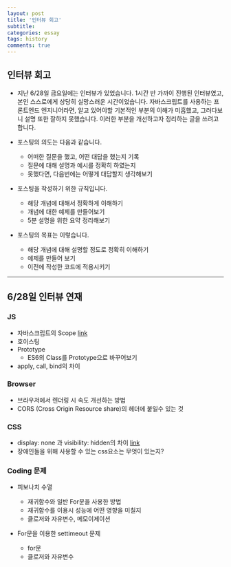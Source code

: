 ```yaml
---
layout: post
title: '인터뷰 회고'
subtitle: 
categories: essay
tags: history
comments: true
---
```



## 인터뷰 회고

-   지난 6/28일 금요일에는 인터뷰가 있었습니다. 1시간 반 가까이 진행된 인터뷰였고, 본인 스스로에게 상당히 실망스러운 시간이었습니다. 자바스크립트를 사용하는 프론트엔드 엔지니어라면, 알고 있어야할 기본적인 부분의 이해가 미흡했고, 그러다보니 설명 또한 잘하지 못했습니다. 이러한 부분을 개선하고자 정리하는 글을 쓰려고 합니다.


-   포스팅의 의도는 다음과 같습니다.
    -   어떠한 질문을 했고, 어떤 대답을 했는지 기록
    -   질문에 대해 설명과 예시를 정확히 하였는지
    -   못했다면, 다음번에는 어떻게 대답할지 생각해보기

-   포스팅을 작성하기 위한 규칙입니다.

    -   해당 개념에 대해서 정확하게 이해하기
    -   개념에 대한 예제를 만들어보기
    -   5분 설명을 위한 요약 정리해보기

-   포스팅의 목표는 이렇습니다.

    -   해당 개념에 대해 설명할 정도로 정확히 이해하기
    -   예제를 만들어 보기
    -   이전에 작성한 코드에 적용시키기

---

## 6/28일 인터뷰 연재


### JS

-   자바스크립트의 Scope [link](https://bluelion2.github.io/devlog/2019/07/07/Scope/)
-   호이스팅
-   Prototype
    -   ES6의 Class를 Prototype으로 바꾸어보기
-   apply, call, bind의 차이


### Browser

-   브라우저에서 렌더링 시 속도 개선하는 방법
-   CORS (Cross Origin Resource share)의 헤더에 붙일수 있는 것


### CSS

-   display: none 과 visibility: hidden의 차이 [link](https://bluelion2.github.io/devlog/2019/07/04/display&visibility/)
-   장애인들을 위해 사용할 수 있는 css요소는 무엇이 있는지?


### Coding 문제

-   피보나치 수열
    -   재귀함수와 일반 For문을 사용한 방법
    -   재귀함수를 이용시 성능에 어떤 영향을 미칠지
    -   클로저와 자유변수, 메모이제이션

-   For문을 이용한 settimeout 문제
    -   for문
    -   클로저와 자유변수